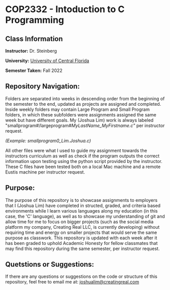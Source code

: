 # COP2332 - Intoduction to C Programming

## Class Information
**Instructor:** Dr. Steinberg

**University:** [University of Central Florida](https://www.ucf.edu)

**Semester Taken:** Fall 2022
 
## Repository Navigation:
Folders are separated into weeks in descending order from the beginning of the semester to the end, updated as projects are assigned and completed. Inside weekly folders may contain Large Program and Small Program folders, in which these subfolders were assignments assigned the same week but have different goals. My (Joshua Lim) work is always labeled "smallprogram#/largeprogram#_MyLastName_MyFirstname.c"_ per instructor request.

_(Example: smallprogram0_Lim.Joshua.c)_

All other files were what I used to guide my assignment towards the instructors curriculum as well as check if the program outputs the correct information upon testing using the python script provided by the instructor. These C files have been tested both on a local Mac machine and a remote Eustis machine per instructor request. 

## Purpose:
The purpose of this repository is to showcase assignments to employers that I (Joshua Lim) have completed in structed, graded, and criteria based environments while I learn various languages along my education (in this case, the 'C' language), as well as to showcase my understanding of git and allow time for me to focus on bigger projects (such as the social media platform my company, Creating Real LLC, is currently developing) without requiring time and energy on smaller projects that would serve the same purpose as classwork. This repository is updated with each week after it has been graded to uphold Academic Honesty for fellow classmates that may find this repository during the same semester, per instructor request.

## Quetstions or Suggestions:
If there are any questions or suggestions on the code or structure of this repository, feel free to email me at:
joshualim@creatingreal.com
